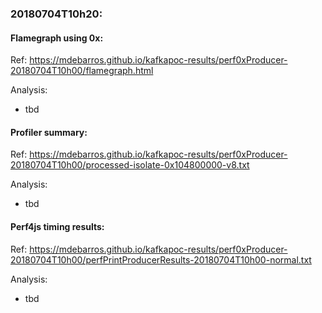 ### 20180704T10h20:

#### Flamegraph using 0x:
Ref:  https://mdebarros.github.io/kafkapoc-results/perf0xProducer-20180704T10h00/flamegraph.html

Analysis:
- tbd

#### Profiler summary: 
Ref: https://mdebarros.github.io/kafkapoc-results/perf0xProducer-20180704T10h00/processed-isolate-0x104800000-v8.txt

Analysis:
- tbd

#### Perf4js timing results: 
Ref:  https://mdebarros.github.io/kafkapoc-results/perf0xProducer-20180704T10h00/perfPrintProducerResults-20180704T10h00-normal.txt

Analysis:
- tbd
